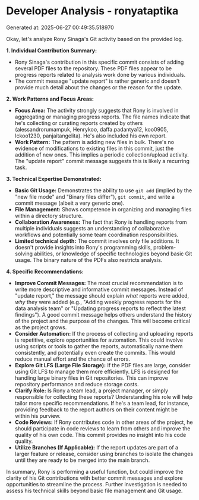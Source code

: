 # Developer Analysis - ronyataptika
Generated at: 2025-06-27 00:49:35.518970

Okay, let's analyze Rony Sinaga's Git activity based on the provided log.

**1. Individual Contribution Summary:**

*   Rony Sinaga's contribution in this specific commit consists of adding several PDF files to the repository. These PDF files appear to be progress reports related to analysis work done by various individuals.
*   The commit message "update report" is rather generic and doesn't provide much detail about the changes or the reason for the update.

**2. Work Patterns and Focus Areas:**

*   **Focus Area:** The activity strongly suggests that Rony is involved in aggregating or managing progress reports.  The file names indicate that he's collecting or curating reports created by others (alessandrorumampuk, Henrykoo, daffa.padantya12, koo0905, lckoo1230, panjaitangelita).  He's also included his own report.
*   **Work Pattern:** The pattern is adding new files in bulk.  There's no evidence of modifications to existing files in this commit, just the addition of new ones. This implies a periodic collection/upload activity. The "update report" commit message suggests this is likely a recurring task.

**3. Technical Expertise Demonstrated:**

*   **Basic Git Usage:** Demonstrates the ability to use `git add` (implied by the "new file mode" and "Binary files differ"), `git commit`, and write a commit message (albeit a very generic one).
*   **File Management:**  Shows competence in organizing and managing files within a directory structure.
*   **Collaboration Awareness:**  The fact that Rony is handling reports from multiple individuals suggests an understanding of collaborative workflows and potentially some team coordination responsibilities.
*   **Limited technical depth:** The commit involves only file additions. It doesn't provide insights into Rony's programming skills, problem-solving abilities, or knowledge of specific technologies beyond basic Git usage. The binary nature of the PDFs also restricts analysis.

**4. Specific Recommendations:**

*   **Improve Commit Messages:** The most crucial recommendation is to write more descriptive and informative commit messages. Instead of "update report," the message should explain *what* reports were added, *why* they were added (e.g., "Adding weekly progress reports for the data analysis team" or "Updating progress reports to reflect the latest findings").  A good commit message helps others understand the history of the project and the purpose of the changes.  This will become critical as the project grows.
*   **Consider Automation:** If the process of collecting and uploading reports is repetitive, explore opportunities for automation. This could involve using scripts or tools to gather the reports, automatically name them consistently, and potentially even create the commits. This would reduce manual effort and the chance of errors.
*   **Explore Git LFS (Large File Storage):** If the PDF files are large, consider using Git LFS to manage them more efficiently. LFS is designed for handling large binary files in Git repositories. This can improve repository performance and reduce storage costs.
*   **Clarify Role:**  Is Rony a team lead, a project manager, or simply responsible for collecting these reports? Understanding his role will help tailor more specific recommendations. If he's a team lead, for instance, providing feedback to the report authors on their content might be within his purview.
*   **Code Reviews:** If Rony contributes code in other areas of the project, he should participate in code reviews to learn from others and improve the quality of his own code.  This commit provides no insight into his code quality.
*   **Utilize Branches (If Applicable):** If the report updates are part of a larger feature or release, consider using branches to isolate the changes until they are ready to be merged into the main branch.

In summary, Rony is performing a useful function, but could improve the clarity of his Git contributions with better commit messages and explore opportunities to streamline the process. Further investigation is needed to assess his technical skills beyond basic file management and Git usage.
